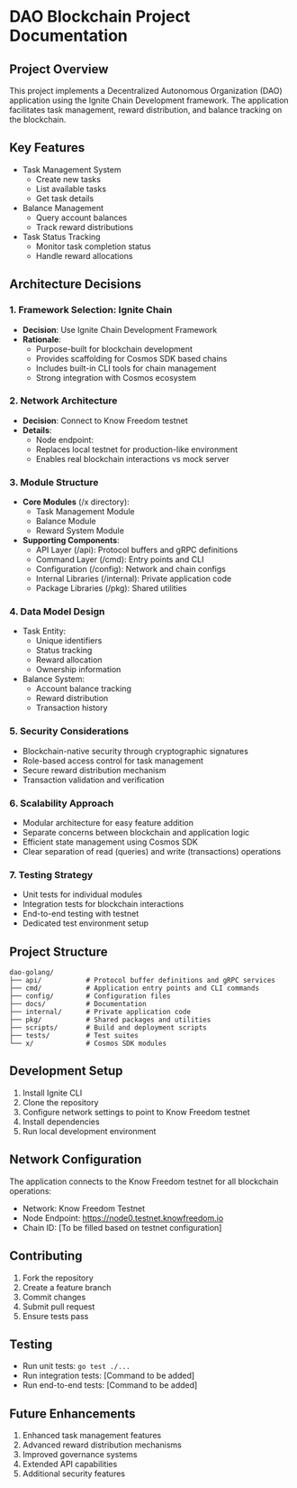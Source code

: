 # DAO Blockchain Project Documentation

## Project Overview
This project implements a Decentralized Autonomous Organization (DAO) application using the Ignite Chain Development framework. The application facilitates task management, reward distribution, and balance tracking on the blockchain.

## Key Features
- Task Management System
  - Create new tasks
  - List available tasks
  - Get task details
- Balance Management
  - Query account balances
  - Track reward distributions
- Task Status Tracking
  - Monitor task completion status
  - Handle reward allocations

## Architecture Decisions

### 1. Framework Selection: Ignite Chain
- **Decision**: Use Ignite Chain Development Framework
- **Rationale**:
  - Purpose-built for blockchain development
  - Provides scaffolding for Cosmos SDK based chains
  - Includes built-in CLI tools for chain management
  - Strong integration with Cosmos ecosystem

### 2. Network Architecture
- **Decision**: Connect to Know Freedom testnet
- **Details**: 
  - Node endpoint: 
  - Replaces local testnet for production-like environment
  - Enables real blockchain interactions vs mock server

### 3. Module Structure
- **Core Modules** (/x directory):
  - Task Management Module
  - Balance Module
  - Reward System Module
- **Supporting Components**:
  - API Layer (/api): Protocol buffers and gRPC definitions
  - Command Layer (/cmd): Entry points and CLI
  - Configuration (/config): Network and chain configs
  - Internal Libraries (/internal): Private application code
  - Package Libraries (/pkg): Shared utilities

### 4. Data Model Design
- Task Entity:
  - Unique identifiers
  - Status tracking
  - Reward allocation
  - Ownership information
- Balance System:
  - Account balance tracking
  - Reward distribution
  - Transaction history

### 5. Security Considerations
- Blockchain-native security through cryptographic signatures
- Role-based access control for task management
- Secure reward distribution mechanism
- Transaction validation and verification

### 6. Scalability Approach
- Modular architecture for easy feature addition
- Separate concerns between blockchain and application logic
- Efficient state management using Cosmos SDK
- Clear separation of read (queries) and write (transactions) operations

### 7. Testing Strategy
- Unit tests for individual modules
- Integration tests for blockchain interactions
- End-to-end testing with testnet
- Dedicated test environment setup

## Project Structure
```
dao-golang/
├── api/           # Protocol buffer definitions and gRPC services
├── cmd/           # Application entry points and CLI commands
├── config/        # Configuration files
├── docs/          # Documentation
├── internal/      # Private application code
├── pkg/           # Shared packages and utilities
├── scripts/       # Build and deployment scripts
├── tests/         # Test suites
└── x/             # Cosmos SDK modules
```

## Development Setup
1. Install Ignite CLI
2. Clone the repository
3. Configure network settings to point to Know Freedom testnet
4. Install dependencies
5. Run local development environment

## Network Configuration
The application connects to the Know Freedom testnet for all blockchain operations:
- Network: Know Freedom Testnet
- Node Endpoint: https://node0.testnet.knowfreedom.io
- Chain ID: [To be filled based on testnet configuration]

## Contributing
1. Fork the repository
2. Create a feature branch
3. Commit changes
4. Submit pull request
5. Ensure tests pass

## Testing
- Run unit tests: `go test ./...`
- Run integration tests: [Command to be added]
- Run end-to-end tests: [Command to be added]

## Future Enhancements
1. Enhanced task management features
2. Advanced reward distribution mechanisms
3. Improved governance systems
4. Extended API capabilities
5. Additional security features
